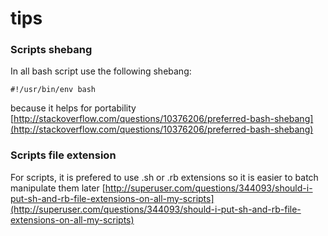 tips
=======

### Scripts shebang

In all bash script use the following shebang:
```
#!/usr/bin/env bash
```
because it helps for portability [http://stackoverflow.com/questions/10376206/preferred-bash-shebang](http://stackoverflow.com/questions/10376206/preferred-bash-shebang)

### Scripts file extension

For scripts, it is prefered to use .sh or .rb extensions so it is easier to batch manipulate them later
[http://superuser.com/questions/344093/should-i-put-sh-and-rb-file-extensions-on-all-my-scripts](http://superuser.com/questions/344093/should-i-put-sh-and-rb-file-extensions-on-all-my-scripts)